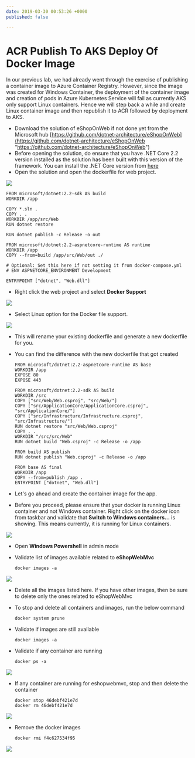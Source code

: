 ```yaml
---
date: 2019-03-30 00:53:26 +0000
published: false

---
```

# ACR Publish To AKS Deploy Of Docker Image

In our previous lab, we had already went through the exercise of publishing a container image to Azure Container Registry. However, since the image was created for Windows Container, the deployment of the container image and creation of pods in Azure Kubernetes Service will fail as currently AKS only support Linux containers. Hence we will step back a while and create Linux container image and then republish it to ACR followed by deployment to AKS.

* Download the solution of eShopOnWeb if not done yet from the Microsoft hub [https://github.com/dotnet-architecture/eShopOnWeb](https://github.com/dotnet-architecture/eShopOnWeb "https://github.com/dotnet-architecture/eShopOnWeb")
* Before opening the solution, do ensure that you have .NET Core 2.2 version installed as the solution has been built with this version of the framework. You can install the .NET Core version from [here](https://dotnet.microsoft.com/download/visual-studio-sdks?utm_source=getdotnetsdk&utm_medium=referral ".NET Core")
* Open the solution and open the dockerfile for web project.

![](/uploads/web_project_snapshot.png)

    FROM microsoft/dotnet:2.2-sdk AS build
    WORKDIR /app
    
    COPY *.sln .
    COPY . .
    WORKDIR /app/src/Web
    RUN dotnet restore
    
    RUN dotnet publish -c Release -o out
    
    FROM microsoft/dotnet:2.2-aspnetcore-runtime AS runtime
    WORKDIR /app
    COPY --from=build /app/src/Web/out ./
    
    # Optional: Set this here if not setting it from docker-compose.yml
    # ENV ASPNETCORE_ENVIRONMENT Development
    
    ENTRYPOINT ["dotnet", "Web.dll"]

* Right click the web project and select **Docker Support**

![](/uploads/vs_docker_support.png)

* Select Linux option for the Docker file support.

  
![](/uploads/vs_docker_file_option.png)

* This will rename your existing dockerfile and generate a new dockerfile for you.
* You can find the difference with the new dockerfile that got created

      FROM microsoft/dotnet:2.2-aspnetcore-runtime AS base
      WORKDIR /app
      EXPOSE 80
      EXPOSE 443
      
      FROM microsoft/dotnet:2.2-sdk AS build
      WORKDIR /src
      COPY ["src/Web/Web.csproj", "src/Web/"]
      COPY ["src/ApplicationCore/ApplicationCore.csproj", "src/ApplicationCore/"]
      COPY ["src/Infrastructure/Infrastructure.csproj", "src/Infrastructure/"]
      RUN dotnet restore "src/Web/Web.csproj"
      COPY . .
      WORKDIR "/src/src/Web"
      RUN dotnet build "Web.csproj" -c Release -o /app
      
      FROM build AS publish
      RUN dotnet publish "Web.csproj" -c Release -o /app
      
      FROM base AS final
      WORKDIR /app
      COPY --from=publish /app .
      ENTRYPOINT ["dotnet", "Web.dll"]


* Let's go ahead and create the container image for the app.
* Before you proceed, please ensure that your docker is running Linux container and not Windows container. Right click on the docker icon from taskbar and validate that **Switch to Windows containers...** is showing. This means currently, it is running for Linux containers.

![](/uploads/docker_running_linux.png)

* Open **Windows Powershell** in admin mode
* Validate list of images available related to **eShopWebMvc**

      docker images -a

![](/uploads/docker_images_available.png)

* Delete all the images listed here. If you have other images, then be sure to delete only the ones related to eShopWebMvc
* To stop and delete all containers and images, run the below command

      docker system prune


* Validate if images are still available

      docker images -a


* Validate if any container are running

      docker ps -a

![](/uploads/docker_images_available1.png)

* If any container are running for eshopwebmvc, stop and then delete the container

      docker stop 46debf421e7d
      docker rm 46debf421e7d

![](/uploads/docker_container_remove.png)

* Remove the docker images

      docker rmi f4c627534f95

![](/uploads/docker_image_remove.png)